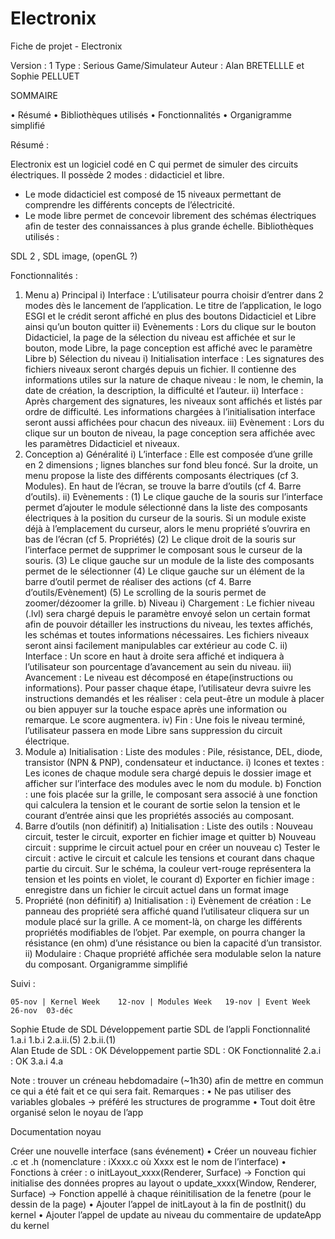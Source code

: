 # Electronix

Fiche de projet  - Electronix

Version : 1
Type : Serious Game/Simulateur
Auteur : Alan BRETELLLE et Sophie PELLUET

SOMMAIRE

•	Résumé
•	Bibliothèques utilisés
•	Fonctionnalités
•	Organigramme simplifié

Résumé : 

Electronix est un logiciel codé en C qui permet de simuler des circuits électriques. Il possède 2 modes : didacticiel et libre.
-	Le mode didacticiel est composé de 15 niveaux permettant de comprendre les différents concepts de l’électricité. 
-	Le mode libre permet de concevoir librement des schémas électriques afin de tester des connaissances à plus grande échelle.
Bibliothèques utilisés :
 
SDL 2 , SDL image, (openGL ?)

Fonctionnalités :

1)	Menu
a)	Principal
i)	Interface : L’utilisateur pourra choisir d’entrer dans 2 modes dès le lancement de l’application. Le titre de l’application, le logo ESGI et le crédit seront affiché en plus des boutons Didacticiel et Libre ainsi qu’un bouton quitter
ii)	Evènements : Lors du clique sur le bouton Didacticiel, la page de la sélection du niveau est affichée et sur le bouton, mode Libre, la page conception est affiché avec le paramètre Libre
b)	Sélection du niveau
i)	Initialisation interface : Les signatures des fichiers niveaux seront chargés depuis un fichier. Il contienne des informations utiles sur la nature de chaque niveau : le nom, le chemin, la date de création, la description, la difficulté et l’auteur.
ii)	Interface : Après chargement des signatures, les niveaux sont affichés et listés par ordre de difficulté. Les informations chargées à l’initialisation interface seront aussi affichées pour chacun des niveaux.
iii)	Evènement : Lors du clique sur un bouton de niveau, la page conception sera affichée avec les paramètres Didacticiel et niveaux.
2)	Conception
a)	Généralité
i)	L’interface : Elle est composée d’une grille en 2 dimensions ; lignes blanches sur fond bleu foncé. Sur la droite, un menu propose la liste des différents composants électriques (cf 3. Modules). En haut de l’écran, se trouve la barre d’outils (cf 4. Barre d’outils).
ii)	Evènements : 
(1)	Le clique gauche de la souris sur l’interface permet d’ajouter le module sélectionné dans la liste des composants électriques à la position du curseur de la souris. Si un module existe déjà à l’emplacement du curseur, alors le menu propriété s’ouvrira en bas de l’écran (cf 5. Propriétés)
(2)	Le clique droit de la souris sur l’interface permet de supprimer le composant sous le curseur de la souris.
(3)	Le clique gauche sur un module de la liste des composants permet de le sélectionner
(4)	Le clique gauche sur un élément de la barre d’outil permet de réaliser des actions (cf 4. Barre d’outils/Evènement)
(5)	Le scrolling de la souris permet de zoomer/dézoomer la grille.
b)	Niveau
i)	Chargement : Le fichier niveau (.lvl) sera chargé depuis le paramètre envoyé selon un certain format afin de pouvoir détailler les instructions du niveau, les textes affichés, les schémas et toutes informations nécessaires. Les fichiers niveaux seront ainsi facilement manipulables car extérieur au code C.
ii)	Interface : Un score en haut à droite sera affiché et indiquera à l’utilisateur son pourcentage d’avancement au sein du niveau. 
iii)	Avancement : Le niveau est décomposé en étape(instructions ou informations). Pour passer chaque étape, l’utilisateur devra suivre les instructions demandés et les réaliser : cela peut-être un module à placer ou bien appuyer sur la touche espace après une information ou remarque. Le score augmentera.
iv)	Fin : Une fois le niveau terminé, l’utilisateur passera en mode Libre sans suppression du circuit électrique.
3)	Module
a)	Initialisation : Liste des modules : Pile, résistance, DEL, diode, transistor (NPN & PNP), condensateur et inductance.
i)	Icones et textes : Les icones de chaque module sera chargé depuis le dossier image et afficher sur l’interface des modules avec le nom du module.
b)	Fonction : une fois placée sur la grille, le composant sera associé à une fonction qui calculera la tension et le courant de sortie selon la tension et le courant d’entrée ainsi que les propriétés associés au composant.
4)	Barre d’outils (non définitif)
a)	Initialisation : Liste des outils : Nouveau circuit, tester le circuit, exporter en fichier image et quitter
b)	Nouveau circuit : supprime le circuit actuel pour en créer un nouveau
c)	Tester le circuit : active le circuit et calcule les tensions et courant dans chaque partie du circuit. Sur le schéma, la couleur vert-rouge représentera la tension et les points en violet, le courant
d)	Exporter en fichier image : enregistre dans un fichier le circuit actuel dans un format image
5)	Propriété (non définitif)
a)	Initialisation : 
i)	Evènement de création : Le panneau des propriété sera affiché quand l’utilisateur cliquera sur un module placé sur la grille. A ce moment-là, on charge les différents propriétés modifiables de l’objet. Par exemple, on pourra changer la résistance (en ohm) d’une résistance ou bien la capacité d’un transistor.
ii)	Modulaire : Chaque propriété affichée sera modulable selon la nature du composant.
Organigramme simplifié

 

Suivi :

	05-nov | Kernel Week	12-nov | Modules Week	19-nov | Event Week	26-nov	03-déc
Sophie	Etude de SDL
Développement partie SDL de l’appli
Fonctionnalité 1.a.i 	1.b.i
2.a.ii.(5)	2.b.ii.(1)					
Alan	Etude de SDL : OK
Développement partie SDL : OK
Fonctionnalité 2.a.i : OK
	3.a.i
4.a						

Note : trouver un créneau hebdomadaire (~1h30) afin de mettre en commun ce qui a été fait et ce qui sera fait.
Remarques : 
•	Ne pas utiliser des variables globales -> préféré les structures de programme
•	Tout doit être organisé selon le noyau de l’app


Documentation noyau

Créer une nouvelle interface (sans événement)
•	Créer un nouveau fichier .c et .h (nomenclature : iXxxx.c où Xxxx est le nom de l’interface)
•	Fonctions à créer : 
o	initLayout_xxxx(Renderer, Surface) -> Fonction qui initialise des données propres au layout
o	update_xxxx(Window, Renderer, Surface) -> Fonction appellé à chaque réinitilisation de la fenetre (pour le dessin de la page)
•	Ajouter l’appel de initLayout à la fin de postInit() du kernel
•	Ajouter l’appel de update au niveau du commentaire de updateApp du kernel

